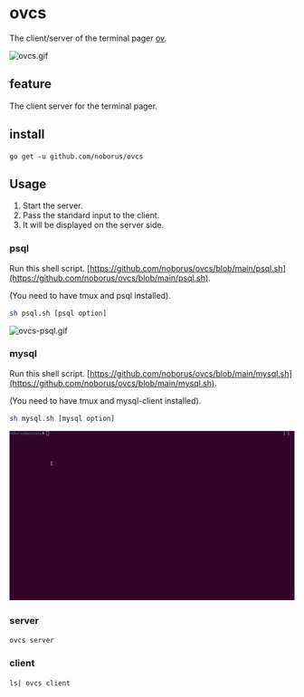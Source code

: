 # ovcs

The client/server of the terminal pager [ov](https://github.com/noborus/ov).

![ovcs.gif](https://raw.githubusercontent.com/noborus/ovcs/master/docs/ovcs.gif)

## feature

The client server for the terminal pager.

## install

```console
go get -u github.com/noborus/ovcs
```

## Usage

1. Start the server.
2. Pass the standard input to the client.
3. It will be displayed on the server side.

### psql

Run this shell script.
[https://github.com/noborus/ovcs/blob/main/psql.sh](https://github.com/noborus/ovcs/blob/main/psql.sh).

(You need to have tmux and psql installed).

```sh
sh psql.sh [psql option]
```

![ovcs-psql.gif](https://raw.githubusercontent.com/noborus/ovcs/master/docs/ovcs-psql.gif)


### mysql

Run this shell script.
[https://github.com/noborus/ovcs/blob/main/mysql.sh](https://github.com/noborus/ovcs/blob/main/mysql.sh).

(You need to have tmux and mysql-client installed).

```sh
sh mysql.sh [mysql option]
```

![ovcs-mysql.gif](https://raw.githubusercontent.com/noborus/ovcs/master/docs/ovcs-mysql.gif)


### server

```console
ovcs server
```

### client

```console
ls| ovcs client
```
